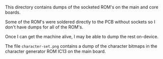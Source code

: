
This directory contains dumps of the socketed ROM's on the main and core boards.

Some of the ROM's were soldered directly to the PCB without sockets so I
don't have dumps for all of the ROM's.

Once I can get the machine alive, I may be able to dump the rest on-device.

The file `character-set.png` contains a dump of the character bitmaps in the
character generator ROM IC13 on the main board.
